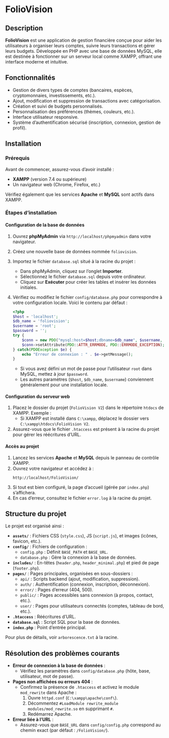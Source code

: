 # FolioVision

## Description

**FolioVision** est une application de gestion financière conçue pour aider les utilisateurs à organiser leurs comptes, suivre leurs transactions et gérer leurs budgets. Développée en PHP avec une base de données MySQL, elle est destinée à fonctionner sur un serveur local comme XAMPP, offrant une interface moderne et intuitive.

## Fonctionnalités

- Gestion de divers types de comptes (bancaires, espèces, cryptomonnaies, investissements, etc.).
- Ajout, modification et suppression de transactions avec catégorisation.
- Création et suivi de budgets personnalisés.
- Personnalisation des préférences (thèmes, couleurs, etc.).
- Interface utilisateur responsive.
- Système d’authentification sécurisé (inscription, connexion, gestion de profil).

## Installation

### Prérequis

Avant de commencer, assurez-vous d’avoir installé :

- **XAMPP** (version 7.4 ou supérieure)
- Un navigateur web (Chrome, Firefox, etc.)

Vérifiez également que les services **Apache** et **MySQL** sont actifs dans XAMPP.

### Étapes d’installation

#### Configuration de la base de données

1. Ouvrez **phpMyAdmin** via `http://localhost/phpmyadmin` dans votre navigateur.
2. Créez une nouvelle base de données nommée `foliovision`.
3. Importez le fichier `database.sql` situé à la racine du projet :
   - Dans phpMyAdmin, cliquez sur l’onglet **Importer**.
   - Sélectionnez le fichier `database.sql` depuis votre ordinateur.
   - Cliquez sur **Exécuter** pour créer les tables et insérer les données initiales.
4. Vérifiez ou modifiez le fichier `config/database.php` pour correspondre à votre configuration locale. Voici le contenu par défaut :

   ```php
   <?php
   $host = 'localhost';
   $db_name = 'foliovision';
   $username = 'root';
   $password = '';
   try {
       $conn = new PDO("mysql:host=$host;dbname=$db_name", $username, $password);
       $conn->setAttribute(PDO::ATTR_ERRMODE, PDO::ERRMODE_EXCEPTION);
   } catch(PDOException $e) {
       echo "Erreur de connexion : " . $e->getMessage();
   }
   ```

   - Si vous avez défini un mot de passe pour l’utilisateur `root` dans MySQL, mettez à jour `$password`.
   - Les autres paramètres (`$host`, `$db_name`, `$username`) conviennent généralement pour une installation locale.

#### Configuration du serveur web

1. Placez le dossier du projet (`FolioVision V2`) dans le répertoire `htdocs` de XAMPP. Exemple :
   - Si XAMPP est installé dans `C:\xampp`, déplacez le dossier vers `C:\xampp\htdocs\FolioVision V2`.
2. Assurez-vous que le fichier `.htaccess` est présent à la racine du projet pour gérer les réécritures d’URL.

#### Accès au projet

1. Lancez les services **Apache** et **MySQL** depuis le panneau de contrôle XAMPP.
2. Ouvrez votre navigateur et accédez à :
   ```
   http://localhost/FolioVision/
   ```
3. Si tout est bien configuré, la page d’accueil (gérée par `index.php`) s’affichera.
4. En cas d’erreur, consultez le fichier `error.log` à la racine du projet.

## Structure du projet

Le projet est organisé ainsi :

- **`assets/`** : Fichiers CSS (`style.css`), JS (`script.js`), et images (icônes, favicon, etc.).
- **`config/`** : Fichiers de configuration :
  - `config.php` : Définit `BASE_PATH` et `BASE_URL`.
  - `database.php` : Gère la connexion à la base de données.
- **`includes/`** : En-têtes (`header.php`, `header_minimal.php`) et pied de page (`footer.php`).
- **`pages/`** : Pages principales, organisées en sous-dossiers :
  - `api/` : Scripts backend (ajout, modification, suppression).
  - `auth/` : Authentification (connexion, inscription, déconnexion).
  - `error/` : Pages d’erreur (404, 500).
  - `public/` : Pages accessibles sans connexion (à propos, contact, etc.).
  - `user/` : Pages pour utilisateurs connectés (comptes, tableau de bord, etc.).
- **`.htaccess`** : Réécritures d’URL.
- **`database.sql`** : Script SQL pour la base de données.
- **`index.php`** : Point d’entrée principal.

Pour plus de détails, voir `arborescence.txt` à la racine.

## Résolution des problèmes courants

- **Erreur de connexion à la base de données** :
  - Vérifiez les paramètres dans `config/database.php` (hôte, base, utilisateur, mot de passe).
- **Pages non affichées ou erreurs 404** :
  - Confirmez la présence de `.htaccess` et activez le module `mod_rewrite` dans Apache :
    1. Ouvre `httpd.conf` (`C:\xampp\apache\conf\`).
    2. Décommentez `#LoadModule rewrite_module modules/mod_rewrite.so` en supprimant `#`.
    3. Redémarrez Apache.
- **Erreur liée à l’URL** :
  - Assurez-vous que `BASE_URL` dans `config/config.php` correspond au chemin exact (par défaut : `/FolioVision/`).
